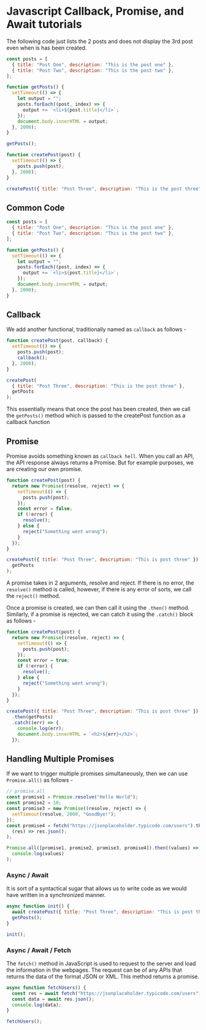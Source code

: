 # Javascript Callback, Promise, and Await tutorials

The following code just lists the 2 posts and does not display the 3rd post even when is has been created.

```javascript
const posts = [
  { title: "Post One", description: "This is the post one" },
  { title: "Post Two", description: "This is the post two" },
];

function getPosts() {
  setTimeout(() => {
    let output = "";
    posts.forEach((post, index) => {
      output += `<li>${post.title}</li>`;
    });
    document.body.innerHTML = output;
  }, 2000);
}

getPosts();

function createPost(post) {
  setTimeout(() => {
    posts.push(post);
  }, 2000);
}

createPost({ title: "Post Three", description: "This is the post three" });
```

## Common Code

```javascript
const posts = [
  { title: "Post One", description: "This is the post one" },
  { title: "Post Two", description: "This is the post two" },
];

function getPosts() {
  setTimeout(() => {
    let output = "";
    posts.forEach((post, index) => {
      output += `<li>${post.title}</li>`;
    });
    document.body.innerHTML = output;
  }, 2000);
}
```

## Callback

We add another functional, traditionally named as `callback` as follows -

```javascript
function createPost(post, callback) {
  setTimeout(() => {
    posts.push(post);
    callback();
  }, 2000);
}

createPost(
  { title: "Post Three", description: "This is the post three" },
  getPosts
);
```

This essentially means that once the post has been created, then we call the `getPosts()` method which is passed to the createPost function as a callback function

## Promise

Promise avoids something known as `callback hell`. When you call an API, the API response always returns a Promise. But for example purposes, we are creating our own promise.

```javascript
function createPost(post) {
  return new Promise((resolve, reject) => {
    setTimeout(() => {
      posts.push(post);
    });
    const error = false;
    if (!error) {
      resolve();
    } else {
      reject("Something went wrong");
    }
  });
}

createPost({ title: "Post Three", description: "This is post three" }).then(
  getPosts
);
```

A promise takes in 2 arguments, resolve and reject. If there is no error, the `resolve()` method is called, however, if there is any error of sorts, we call the `reject()` method.

Once a promise is created, we can then call it using the `.then()` method. Similarly, if a promise is rejected, we can catch it using the `.catch()` block as follows -

```javascript
function createPost(post) {
  return new Promise((resolve, reject) => {
    setTimeout(() => {
      posts.push(post);
    });
    const error = true;
    if (!error) {
      resolve();
    } else {
      reject("Something went wrong");
    }
  });
}

createPost({ title: "Post Three", description: "This is post three" })
  .then(getPosts)
  .catch((err) => {
    console.log(err);
    document.body.innerHTML = `<h2>${err}</h2>`;
  });
```

## Handling Multiple Promises

If we want to trigger multiple promises simultaneously, then we can use `Promise.all()` as follows -

```javascript
// promise.all
const promise1 = Promise.resolve("Hello World");
const promise2 = 10;
const promise3 = new Promise((resolve, reject) => {
  setTimeout(resolve, 2000, "GoodBye!");
});
const promise4 = fetch("https://jsonplaceholder.typicode.com/users").then(
  (res) => res.json();
);

Promise.all([promise1, promise2, promise3, promise4]).then((values) =>
  console.log(values)
);
```

### Async / Await

It is sort of a syntactical sugar that allows us to write code as we would have written in a synchronized manner.

```javascript
async function init() {
  await createPost({ title: "Post Three", description: "This is post three" });
  getPosts();
}

init();
```

### Async / Await / Fetch

The `fetch()` method in JavaScript is used to request to the server and load the information in the webpages. The request can be of any APIs that returns the data of the format JSON or XML. This method returns a promise.

```javascript
async function fetchUsers() {
  const res = await fetch("https://jsonplaceholder.typicode.com/users");
  const data = await res.json();
  console.log(data);
}

fetchUsers();
```
